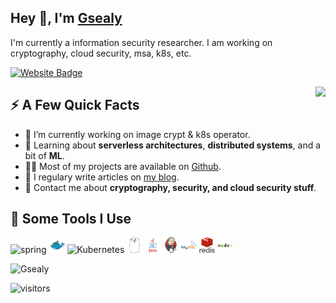 <h2>Hey 👋, I'm <a href="https://gsealy.cn/">Gsealy</a></h2>
<p>I'm currently a information security researcher. I am working on cryptography, cloud security, msa, k8s, etc.</p>
<p><a href="https://gsealy.cn"><img src="https://img.shields.io/badge/-gsealy.cn-4E69C8?style=flat-square&amp;labelColor=4E69C8&amp;logo=Firefox&amp;link=https://gsealy.cn" alt="Website Badge"></a></p>
<img align="right" src="https://media1.giphy.com/media/13HgwGsXF0aiGY/giphy.gif" />
<h2>⚡️ A Few Quick Facts</h2>
<ul>
<li>🔭 I’m currently working on image crypt &amp; k8s operator.</li>
<li>🧐 Learning about <strong>serverless architectures</strong>, <strong>distributed systems</strong>, and a bit of <strong>ML</strong>.</li>
<li>👨‍💻 Most of my projects are available on <a href="https://github.com/Gsealy">Github</a>.</li>
<li>📝 I regulary write articles on <a href="https://gsealy.cn">my blog</a>.</li>
<li>💬 Contact me about <strong>cryptography, security, and cloud security stuff</strong>.</li>
</ul>
<h2>🚀 Some Tools I Use</h2>
<p align="left">
<img src="https://www.vectorlogo.zone/logos/springio/springio-icon.svg" alt="spring" width="25" height="25" />
<img src="https://raw.githubusercontent.com/devicons/devicon/master/icons/docker/docker-original.svg" alt="Docker" width="25" height="25" />
<img src="https://www.vectorlogo.zone/logos/kubernetes/kubernetes-icon.svg" alt="Kubernetes" width="25" height="25" />
<img src="https://raw.githubusercontent.com/devicons/devicon/master/icons/go/go-line.svg" alt="go" width="25" height="25" />
<img src="https://raw.githubusercontent.com/devicons/devicon/master/icons/java/java-original-wordmark.svg" alt="java" width="25" height="25" />
<img src="https://raw.githubusercontent.com/devicons/devicon/master/icons/jenkins/jenkins-original.svg" alt="jenkins" width="25" height="25" />
<img src="https://raw.githubusercontent.com/devicons/devicon/master/icons/mysql/mysql-original-wordmark.svg" alt="mysql" width="25" height="25" />
<img src="https://raw.githubusercontent.com/devicons/devicon/master/icons/redis/redis-original-wordmark.svg" alt="redis" width="25" height="25" />
<img src="https://raw.githubusercontent.com/devicons/devicon/master/icons/nodejs/nodejs-original-wordmark.svg" alt="nodejs" width="25" height="25" />
</p>
<img src="https://github-readme-stats.vercel.app/api?username=Gsealy&show_icons=true&count_private=true" alt="Gsealy" />
<p><img src="https://visitor-badge.glitch.me/badge?page_id=Gsealy.Gsealy" alt="visitors"></p>
